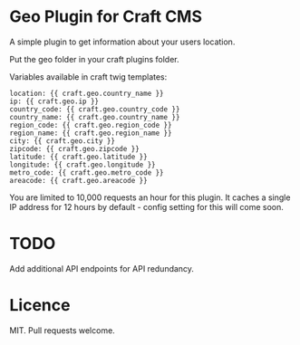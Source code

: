 # Geo Plugin for Craft CMS

A simple plugin to get information about your users location.

Put the geo folder in your craft plugins folder.

Variables available in craft twig templates:

```
location: {{ craft.geo.country_name }}
ip: {{ craft.geo.ip }}
country_code: {{ craft.geo.country_code }}
country_name: {{ craft.geo.country_name }}
region_code: {{ craft.geo.region_code }}
region_name: {{ craft.geo.region_name }}
city: {{ craft.geo.city }}
zipcode: {{ craft.geo.zipcode }}
latitude: {{ craft.geo.latitude }}
longitude: {{ craft.geo.longitude }}
metro_code: {{ craft.geo.metro_code }}
areacode: {{ craft.geo.areacode }}
```

You are limited to 10,000 requests an hour for this plugin. It caches a single IP
address for 12 hours by default - config setting for this will come soon.

# TODO

Add additional API endpoints for API redundancy.

# Licence
MIT.
Pull requests welcome.